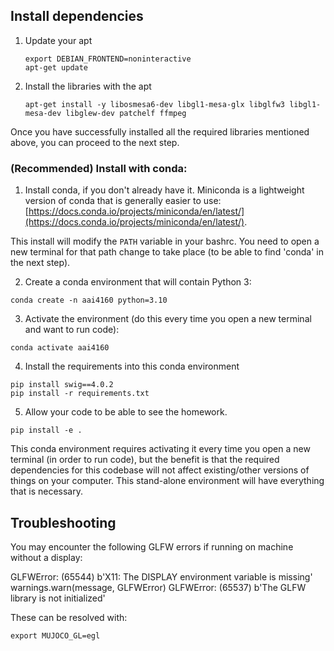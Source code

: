 ## Install dependencies

1. Update your apt
	```
	export DEBIAN_FRONTEND=noninteractive
	apt-get update
	```

2. Install the libraries with the apt
	```
	apt-get install -y libosmesa6-dev libgl1-mesa-glx libglfw3 libgl1-mesa-dev libglew-dev patchelf ffmpeg
	```

Once you have successfully installed all the required libraries mentioned above, you can proceed to the next step.

### (Recommended) Install with conda:

1. Install conda, if you don't already have it. Miniconda is a lightweight version of conda that is generally easier to use: [https://docs.conda.io/projects/miniconda/en/latest/](https://docs.conda.io/projects/miniconda/en/latest/).


This install will modify the `PATH` variable in your bashrc.
You need to open a new terminal for that path change to take place (to be able to find 'conda' in the next step).

2. Create a conda environment that will contain Python 3:
```
conda create -n aai4160 python=3.10
```

3. Activate the environment (do this every time you open a new terminal and want to run code):
```
conda activate aai4160
```

4. Install the requirements into this conda environment
```
pip install swig==4.0.2
pip install -r requirements.txt
```

5. Allow your code to be able to see the homework.
```
pip install -e .
```

This conda environment requires activating it every time you open a new terminal (in order to run code), but the benefit is that the required dependencies for this codebase will not affect existing/other versions of things on your computer. This stand-alone environment will have everything that is necessary.



## Troubleshooting

You may encounter the following GLFW errors if running on machine without a display:

GLFWError: (65544) b'X11: The DISPLAY environment variable is missing'
  warnings.warn(message, GLFWError)
GLFWError: (65537) b'The GLFW library is not initialized'

These can be resolved with:
```
export MUJOCO_GL=egl
```
